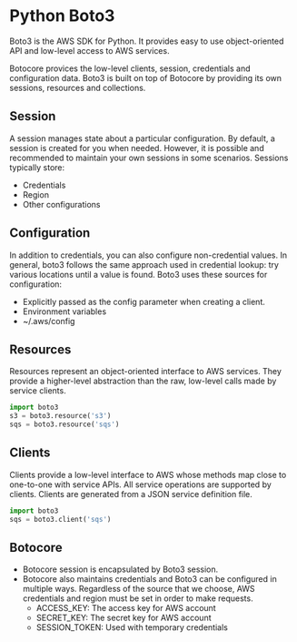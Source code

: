 # Python Boto3

Boto3 is the AWS SDK for Python. It provides easy to use object-oriented API and low-level access to AWS services. 

Botocore provices the low-level clients, session, credentials and configuration data. Boto3 is built on top of Botocore by providing its own sessions, resources and collections. 

## Session

A session manages state about a particular configuration. By default, a session is created for you when needed. However, it is possible and recommended to maintain your own sessions in some scenarios. Sessions typically store:

- Credentials
- Region
- Other configurations

## Configuration

In addition to credentials, you can also configure non-credential values. In general, boto3 follows the same approach used in credential lookup: try various locations until a value is found. Boto3 uses these sources for configuration:

- Explicitly passed as the config parameter when creating a client. 
- Environment variables
- ~/.aws/config

## Resources

Resources represent an object-oriented interface to AWS services. They provide a higher-level abstraction than the raw, low-level calls made by service clients. 

```python
import boto3
s3 = boto3.resource('s3')
sqs = boto3.resource('sqs')
```

## Clients

Clients provide a low-level interface to AWS whose methods map close to one-to-one with service APIs. All service operations are supported by clients. Clients are generated from a JSON service definition file. 

```python
import boto3
sqs = boto3.client('sqs')
```

## Botocore

- Botocore session is encapsulated by Boto3 session. 
- Botocore also maintains credentials and Boto3 can be configured in multiple ways. Regardless of the source that we choose, AWS credentials and region must be set in order to make requests. 
    - ACCESS_KEY: The access key for AWS account
    - SECRET_KEY: The secret key for AWS account
    - SESSION_TOKEN: Used with temporary credentials

